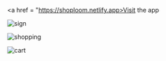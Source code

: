 <a href = "https://shoploom.netlify.app>Visit the app </a>

![sign](https://github.com/user-attachments/assets/29d03967-6604-4e6c-8fa8-55ddc97f9dad)

![shopping](https://github.com/user-attachments/assets/72c05ee9-8e6e-4a76-83e3-daab38f0e4c8)

![cart](https://github.com/user-attachments/assets/b4c58319-cb68-450e-b9cd-5acc9e5164c6)
